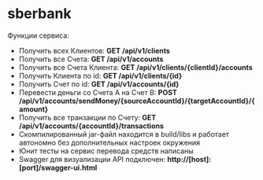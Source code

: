 # sberbank

Функции сервиса:

- Получить всех Клиентов: **GET /api/v1/clients**
- Получить все Счета: **GET /api/v1/accounts**
- Получить все Счета Клиента: **GET /api/v1/clients/{clientId}/accounts**
- Получить Клиента по id: **GET /api/v1/clients/{id}**
- Получить Счет по id: **GET /api/v1/accounts/{id}**
- Перевести деньги со Счета A на Счет B: **POST /api/v1/accounts/sendMoney/{sourceAccountId}/{targetAccountId}/{amount}**
- Получить все транзакции по Счету: **GET /api/v1/accounts/{accountId}/transactions**
- Cкомпилированный jar-файл находится в build/libs и работает автономно без дополнительных настроек окружения
- Юнит тесты на сервис перевода средств написаны
- Swagger для визуализации API подключен: **http://[host]:[port]/swagger-ui.html**

